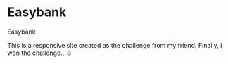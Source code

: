 # Easybank
Easybank

This is a responsive site created as the challenge from my friend.
Finally, I won the challenge...☺
